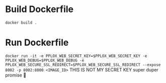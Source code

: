 # Build Dockerfile
`docker build .`


# Run Dockerfile
`docker run -it -e PPLOX_WEB_SECRET_KEY=$PPLOX_WEB_SECRET_KEY -e PPLOX_WEB_DEBUG=$PPLOX_WEB_DEBUG -e PPLOX_WEB_SECURE_SSL_REDIRECT=$PPLOX_WEB_SECURE_SSL_REDIRECT --expose 8002 -p 8002:8000 <IMAGE_ID>` 
THIS IS NOT MY SECRET KEY super duper promise 🐍